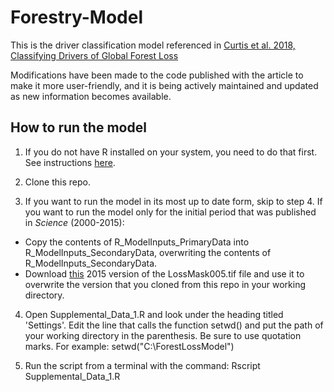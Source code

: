 # Forestry-Model
This is the driver classification model referenced in [Curtis et al. 2018, Classifying Drivers of Global Forest Loss](https://science.sciencemag.org/content/361/6407/1108.editor-summary)

Modifications have been made to the code published with the article to make it more user-friendly, and it is being actively maintained and updated as new information becomes available.

## How to run the model
1. If you do not have R installed on your system, you need to do that first.  See instructions [here](https://www.r-project.org/).

2. Clone this repo.

3. If you want to run the model in its most up to date form, skip to step 4. If you want to run the model only for the initial period that was published in *Science* (2000-2015):
  - Copy the contents of R_ModelInputs_PrimaryData into R_ModelInputs_SecondaryData, overwriting the contents of R_ModelInputs_SecondaryData.
  - Download [this](https://www.sustainabilityconsortium.org/tsc-downloads/driver-model/?wpdmdl=33327&ind=1574462515859) 2015 version of the LossMask005.tif file and use it to overwrite the version that you cloned from this repo in your working directory.

4. Open Supplemental_Data_1.R and look under the heading titled 'Settings'. Edit the line that calls the function setwd() and put the path of your working directory in the parenthesis.  Be sure to use quotation marks. For example: setwd("C:\ForestLossModel\")

5. Run the script from a terminal with the command: Rscript Supplemental_Data_1.R
